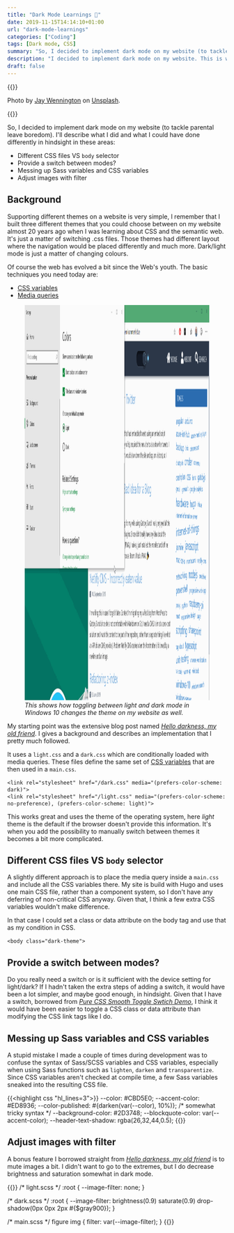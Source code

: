 ```yaml
---
title: "Dark Mode Learnings 🌙"
date: 2019-11-15T14:14:10+01:00
url: "dark-mode-learnings"
categories: ["Coding"]
tags: [Dark mode, CSS]
summary: "So, I decided to implement dark mode on my website (to tackle parental leave boredom). I'll describe what I did and what I could have done differently in hindsight."
description: "I decided to implement dark mode on my website. This is what I learned."
draft: false
---
```


{{<post-image image="jay-wennington-loAgTdeDcIU-unsplash.jpg" alt="Laptop on bed in dark room with bright white screen">}}
<p>Photo by <a href="https://unsplash.com/@jaywennington?utm_source=unsplash&utm_medium=referral&utm_content=creditCopyText">Jay Wennington</a> on <a href="https://unsplash.com/?utm_source=unsplash&utm_medium=referral&utm_content=creditCopyText">Unsplash</a>. </p>
{{</post-image>}}

So, I decided to implement dark mode on my website (to tackle parental leave boredom). I'll describe what I did and what I could have done differently in hindsight in these areas:

* Different CSS files VS `body` selector
* Provide a switch between modes?
* Messing up Sass variables and CSS variables
* Adjust images with filter

## Background

Supporting different themes on a website is very simple, I remember that I built three different themes that you could choose between on my website almost 20 years ago when I was learning about CSS and the semantic web. It's just a matter of switching .css files. Those themes had different layout where the navigation would be placed differently and much more. Dark/light mode is just a matter of changing colours. 

Of course the web has evolved a bit since the Web's youth. The basic techniques you need today are:

* [CSS variables][1]
* [Media queries][4]

<figure class="image-border">
    <img src="dark-mode.gif" alt="Animated gif of toggling dark mode on my website from Windows dark/light mode" width="1668" height="908">
    <figcaption><em>This shows how toggling between light and dark mode in Windows 10 changes the theme on my website as well. </em></figcaption>
</figure>

My starting point was the extensive blog post named [_Hello darkness, my old friend_][2]. I gives a background and describes an implementation that I pretty much followed. 

It uses a `light.css` and a `dark.css` which are conditionally loaded with media queries. These files define the same set of [CSS variables][1] that are then used in a `main.css`.

```
<link rel="stylesheet" href="/dark.css" media="(prefers-color-scheme: dark)">
<link rel="stylesheet" href="/light.css" media="(prefers-color-scheme: no-preference), (prefers-color-scheme: light)">    
```

This works great and uses the theme of the operating system, here _light_ theme is the default if the browser doesn't provide this information. It's when you add the possibility to manually switch between themes it becomes a bit more complicated.

## Different CSS files VS `body` selector
A slightly different approach is to place the media query inside a `main.css` and include all the CSS variables there. My site is build with Hugo and uses one main CSS file, rather than a component system, so I don't have any deferring of non-critical CSS anyway. Given that, I think a few extra CSS variables wouldn't make difference. 

In that case I could set a class or data attribute on the body tag and use that as my condition in CSS.

```
<body class="dark-theme">
``` 

## Provide a switch between modes?
Do you really need a switch or is it sufficient with the device setting for light/dark? If I hadn't taken the extra steps of adding a switch, it would have been a lot simpler,  and maybe good enough, in hindsight. Given that I have a switch, borrowed from [_Pure CSS Smooth Toggle Swtich Demo_][3], I think it would have been easier to toggle a CSS class or data attribute than modifying the CSS link tags like I do.

## Messing up Sass variables and CSS variables

A stupid mistake I made a couple of times during development was to confuse the syntax of Sass/SCSS variables and CSS variables, especially when using Sass functions such as `lighten`, `darken` and `transparentize`. Since CSS variables aren't checked at compile time, a few Sass variables sneaked into the resulting CSS file.


{{<highlight css "hl_lines=3">}}
--color: #CBD5E0;
--accent-color: #ED8936;
--color-published: #{darken(var(--color), 10%)}; /* somewhat tricky syntax */
--background-color: #2D3748;
--blockquote-color: var(--accent-color);
--header-text-shadow: rgba(26,32,44,0.5);
{{</highlight>}}

## Adjust images with filter
A bonus feature I borrowed straight from [_Hello darkness, my old friend_][2] is to mute images a bit. I didn't want to go to the extremes, but I do decrease brightness and saturation somewhat in dark mode.

{{<highlight css>}}
/* light.scss */
:root {
    --image-filter: none;
}

/* dark.scss */
:root {
    --image-filter: brightness(0.9) saturate(0.9) drop-shadow(0px 0px 2px #{$gray900});
}

/* main.scss */
figure img {
    filter: var(--image-filter);
}
{{</highlight>}}





[1]: https://developer.mozilla.org/en-US/docs/Web/CSS/Using_CSS_custom_properties
[2]: https://web.dev/prefers-color-scheme/
[3]: https://www.cssscript.com/demo/pure-css-css3-smooth-toggle-switch/
[4]: https://developer.mozilla.org/en-US/docs/Learn/CSS/CSS_layout/Media_queries